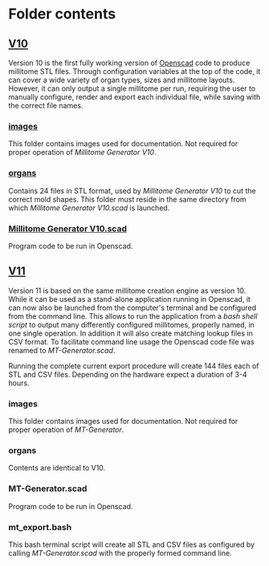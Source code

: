 # Folder contents

## [V10](https://github.com/hubmapconsortium/hra-millitome-generator/tree/main/OpenScad%20Code/V10)

Version 10 is the first fully working version of <a href="https://openscad.org">Openscad</a> code to produce millitome STL files. Through configuration variables at the top of the code, it can cover a wide variety of organ types, sizes and millitome layouts. However, it can only output a single millitome per run, requiring the user to manually configure, render and export each individual file, while saving with the correct file names.

### [images](https://github.com/hubmapconsortium/hra-millitome-generator/tree/main/OpenScad%20Code/V10/images)
This folder contains images used for documentation. Not required for proper operation of <em>Millitome Generator V10</em>.

### [organs](https://github.com/hubmapconsortium/hra-millitome-generator/tree/main/OpenScad%20Code/V10/organs)
Contains 24 files in STL format, used by *Millitome Generator V10* to cut the correct mold shapes. This folder must reside in the same directory from which *Millitome Generator V10.scad* is launched.

### [Millitome Generator V10.scad](https://github.com/hubmapconsortium/hra-millitome-generator/blob/b4430449ad35fbac6a7577357723a01f101dc7f6/OpenScad%20Code/V10/Millitome%20Generator%20V10.scad)
Program code to be run in Openscad.

## [V11](https://github.com/hubmapconsortium/hra-millitome-generator/tree/main/OpenScad%20Code/V11)

Version 11 is based on the same millitome creation engine as version 10. While it can be used as a stand-alone application running in Openscad, it can now also be launched from the computer's terminal and be configured from the command line. This allows to run the application from a *bash shell script* to output many differently configured millitomes, properly named, in one single operation. In addition it will also create matching lookup files in CSV format. To facilitate command line usage the Openscad code file was renamed to *MT-Generator.scad*.

Running the complete current export procedure will create 144 files each of STL and CSV files. Depending on the hardware expect a duration of 3-4 hours.

### images
This folder contains images used for documentation. Not required for proper operation of *MT-Generator*.

### organs
Contents are identical to V10.

### MT-Generator.scad
Program code to be run in Openscad.

### mt_export.bash
This bash terminal script will create all STL and CSV files as configured by calling *MT-Generator.scad* with the properly formed command line.
